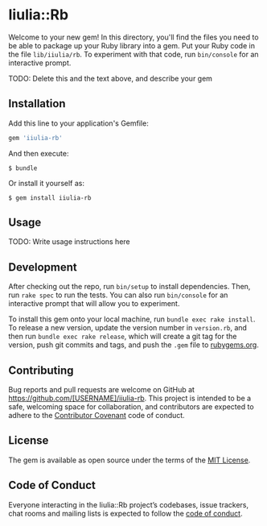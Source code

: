 # Iiulia::Rb

Welcome to your new gem! In this directory, you'll find the files you need to be able to package up your Ruby library into a gem. Put your Ruby code in the file `lib/iiulia/rb`. To experiment with that code, run `bin/console` for an interactive prompt.

TODO: Delete this and the text above, and describe your gem

## Installation

Add this line to your application's Gemfile:

```ruby
gem 'iiulia-rb'
```

And then execute:

    $ bundle

Or install it yourself as:

    $ gem install iiulia-rb

## Usage

TODO: Write usage instructions here

## Development

After checking out the repo, run `bin/setup` to install dependencies. Then, run `rake spec` to run the tests. You can also run `bin/console` for an interactive prompt that will allow you to experiment.

To install this gem onto your local machine, run `bundle exec rake install`. To release a new version, update the version number in `version.rb`, and then run `bundle exec rake release`, which will create a git tag for the version, push git commits and tags, and push the `.gem` file to [rubygems.org](https://rubygems.org).

## Contributing

Bug reports and pull requests are welcome on GitHub at https://github.com/[USERNAME]/iiulia-rb. This project is intended to be a safe, welcoming space for collaboration, and contributors are expected to adhere to the [Contributor Covenant](http://contributor-covenant.org) code of conduct.

## License

The gem is available as open source under the terms of the [MIT License](https://opensource.org/licenses/MIT).

## Code of Conduct

Everyone interacting in the Iiulia::Rb project’s codebases, issue trackers, chat rooms and mailing lists is expected to follow the [code of conduct](https://github.com/[USERNAME]/iiulia-rb/blob/master/CODE_OF_CONDUCT.md).
